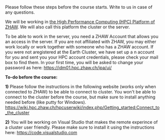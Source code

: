 Please follow these steps before the course starts. Write to us in case of any questions. 

We will be working in   [the High Performance Computing (HPC) Platform of ZHAW](https://wiki.hpc.zhaw.ch/hpcuserwiki/index.php/Welcome_to_the_HPC_User_Wiki). We will also call this platform the cluster or the server.

To be able to work in the server, you need a ZHAW Account that allows you an access in the server. If you are not affiliated with ZHAW, you may either work locally or work together with someone who has a ZHAW account. If you were not aregistered at the Earth Cluster, we have set up a n account for you and sent you your HPC account credentials, please check your mail box to find them. In your first time, you will be asked to change your password as here: https://idm01.hpc.zhaw.ch/ipa/ui/


**To-do before the course:**

**1)** Please follow the instructions in the following website (works only when connected to ZHAW) to be able to connect to cluster. You won't be able to connect to the cluster before the course, but make sure to install anything needed before (like putty for Windows).
https://wiki.hpc.zhaw.ch/hpcuserwiki/index.php/Getting_started:Connect_to_the_cluster

**2)** You will be working on Visual Studio that makes the remote experince of a cluster user friendly. Please make sure to install it using the instructions here: https://code.visualstudio.com

